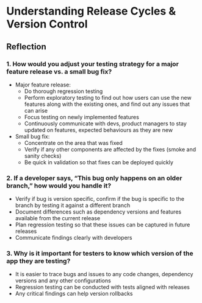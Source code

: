 # Understanding Release Cycles & Version Control

## Reflection

### 1. How would you adjust your testing strategy for a major feature release vs. a small bug fix?

* Major feature release:
    * Do thorough regression testing
    * Perform exploratory testing to find out how users can use the new features along with the existing ones, and find out any issues that can arise
    * Focus testing on newly implemented features
    * Continuously communicate with devs, product managers to stay updated on features, expected behaviours as they are new 
* Small bug fix:
    * Concentrate on the area that was fixed
    * Verify if any other components are affected by the fixes (smoke and sanity checks)
    * Be quick in validation so that fixes can be deployed quickly

### 2. If a developer says, “This bug only happens on an older branch,” how would you handle it?

* Verify if bug is version specific, confirm if the bug is specific to the branch by testing it against a different branch
* Document differences such as dependency versions and features available from the current release
* Plan regression testing so that these issues can be captured in future releases
* Communicate findings clearly with developers

### 3. Why is it important for testers to know which version of the app they are testing?

* It is easier to trace bugs and issues to any code changes, dependency versions and any other configurations 
* Regression testing can be conducted with tests aligned with releases
* Any critical findings can help version rollbacks
